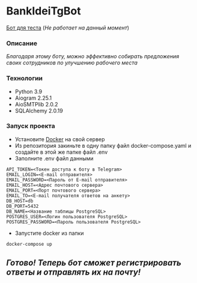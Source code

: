# BankIdeiTgBot

[Бот для теста](https://t.me/flowhack_bot) (_Не работает на данный момент_)

### Описание
_Благодаря этому боту, можно эффективно собирать предложения своих сотрудников по улучшению рабочего места_

### Технологии
- Python 3.9
- Aiogram 2.25.1
- AioSMTPlib 2.0.2
- SQLAlchemy 2.0.19

### Запуск проекта
- Установите [Docker](https://docs.docker.com/engine/install/) на свой сервер
- Из репозитория закиньте в одну папку файл docker-compose.yaml и создайте в этой же папке файл .env
- Заполните .env файл данными
```env
API_TOKEN=<Токен доступа к боту в Telegram>
EMAIL_LOGIN=<E-mail отправителя>
EMAIL_PASSWORD=<Пароль от E-mail отправителя>
EMAIL_HOST=<Адрес почтового сервера>
EMAIL_PORT=<Порт почтового сервера>
EMAIL_TO=<E-mail получателя ответов на анкету>
DB_HOST=db
DB_PORT=5432
DB_NAME=<Название таблицы PostgreSQL>
POSTGRES_USER=<Логин пользователя PostgreSQL>
POSTGRES_PASSWORD=<Пароль пользователя PostgreSQL>
```
- Запустите docker из папки
```bash
docker-compose up
```

## _Готово! Теперь бот сможет регистрировать ответы и отправлять их на почту!_